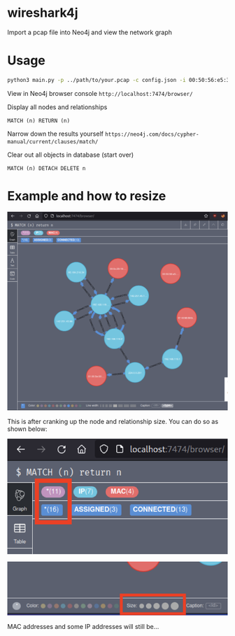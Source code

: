 # wireshark4j
Import a pcap file into Neo4j and view the network graph

# Usage

```bash
python3 main.py -p ../path/to/your.pcap -c config.json -i 00:50:56:e5:33:52
```

View in Neo4j browser console `http://localhost:7474/browser/`

Display all nodes and relationships

```
MATCH (n) RETURN (n)
```

Narrow down the results yourself `https://neo4j.com/docs/cypher-manual/current/clauses/match/`

Clear out all objects in database (start over)
```
MATCH (n) DETACH DELETE n
```

# Example and how to resize

![Preview](/screenshots/Screen%20Shot%202022-01-18%20at%204.51.56%20PM.png "Preview")

This is after cranking up the node and relationship size. You can do so as shown below:

![Click here](/screenshots/Screen%20Shot%202022-01-18%20at%204.52.05%20PM.png "Node and Edge labels")

![then here](/screenshots/Screen%20Shot%202022-01-18%20at%204.52.45%20PM.png "Edit size, color")

MAC addresses and some IP addresses will still be...
